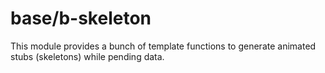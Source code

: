 # base/b-skeleton

This module provides a bunch of template functions to generate
animated stubs (skeletons) while pending data.
